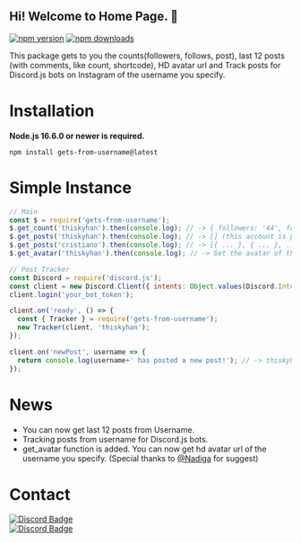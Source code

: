 ## Hi! Welcome to Home Page. 👋
<div align="left">
  <p>
    <a href="https://www.npmjs.com/package/discord.js"><img src="https://img.shields.io/npm/v/gets-from-username.svg?maxAge=3600" alt="npm version" /></a>
    <a href="https://www.npmjs.com/package/discord.js"><img src="https://img.shields.io/npm/dt/gets-from-username.svg?maxAge=3600" alt="npm downloads" /></a>
  </p>
This package gets to you the counts(followers, follows, post), last 12 posts (with comments, like count, shortcode), HD avatar url and Track posts for Discord.js bots on Instagram of the username you specify.

# Installation

**Node.js 16.6.0 or newer is required.**

```sh-session
npm install gets-from-username@latest
```

# Simple Instance
```js
// Main
const $ = require('gets-from-username');
$.get_count('thiskyhan').then(console.log); // -> { followers: '44', following: '34', postCount: '0' }
$.get_posts('thiskyhan').then(console.log); // -> [] (this account is private)
$.get_posts('cristiano').then(console.log); // -> [{ ... }, { ... }, ...]
$.get_avatar('thiskyhan').then(console.log); // -> Get the avatar of the username.

// Post Tracker
const Discord = require('discord.js');
const client = new Discord.Client({ intents: Object.values(Discord.Intents.FLAGS).reduce((a, b) => a + b) });
client.login('your_bot_token');

client.on('ready', () => {
  const { Tracker } = require('gets-from-username');
  new Tracker(client, 'thiskyhan');
});

client.on('newPost', username => {
  return console.log(username+' has posted a new post!'); // -> thiskyhan has posted a new post!
});
```

# News
- You can now get last 12 posts from Username.
- Tracking posts from username for Discord.js bots.
- get_avatar function is added. You can now get hd avatar url of the username you specify. (Special thanks to [@Nadiga](https://discord.com/users/754465737611149423) for suggest)

# Contact
[![Discord Badge](https://img.shields.io/badge/can-white?style=social&logo=Discord)](https://discord.com/users/613700645173592086)<br>
[![Discord Badge](https://img.shields.io/badge/thiskyhan-white?style=social&logo=Instagram)](https://instagram.com/thiskyhan)
